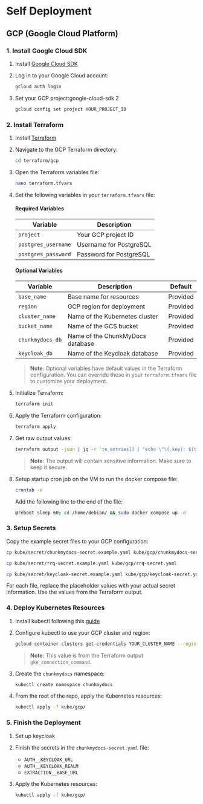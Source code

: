 # Self Deployment

## GCP (Google Cloud Platform)

### 1. Install Google Cloud SDK

1. Install [Google Cloud SDK](https://cloud.google.com/sdk/docs/install)

2. Log in to your Google Cloud account:
   ```bash
   gcloud auth login
   ```

3. Set your GCP project:google-cloud-sdk 2
   ```bash
   gcloud config set project YOUR_PROJECT_ID
   ```

### 2. Install Terraform

1. Install [Terraform](https://developer.hashicorp.com/terraform/tutorials/gke/gke-install)

2. Navigate to the GCP Terraform directory:
   ```bash
   cd terraform/gcp
   ```

3. Open the Terraform variables file:
   ```bash
   nano terraform.tfvars
   ```

4. Set the following variables in your `terraform.tfvars` file:

   #### Required Variables
   | Variable | Description |
   |----------|-------------|
   | `project` | Your GCP project ID |
   | `postgres_username` | Username for PostgreSQL |
   | `postgres_password` | Password for PostgreSQL |

   #### Optional Variables
   | Variable | Description | Default |
   |----------|-------------|---------|
   | `base_name` | Base name for resources | Provided |
   | `region` | GCP region for deployment | Provided |
   | `cluster_name` | Name of the Kubernetes cluster | Provided |
   | `bucket_name` | Name of the GCS bucket | Provided |
   | `chunkmydocs_db` | Name of the ChunkMyDocs database | Provided |
   | `keycloak_db` | Name of the Keycloak database | Provided |

   > **Note**: Optional variables have default values in the Terraform configuration. You can override these in your `terraform.tfvars` file to customize your deployment.

5. Initialize Terraform:
   ```bash
   terraform init
   ```

6. Apply the Terraform configuration:
   ```bash
   terraform apply
   ```

7. Get raw output values:
   ```bash
   terraform output -json | jq -r 'to_entries[] | "echo \"\(.key): $(terraform output -raw \(.key))\"" ' | bash
   ```
   > **Note**: The output will contain sensitive information. Make sure to keep it secure.

8. Setup startup cron job on the VM to run the docker compose file:

   ```bash
   crontab -e
   ```

   Add the following line to the end of the file:

   ```bash
   @reboot sleep 60; cd /home/debian/ && sudo docker compose up -d
   ```

### 3. Setup Secrets

Copy the example secret files to your GCP configuration:

```bash
cp kube/secret/chunkmydocs-secret.example.yaml kube/gcp/chunkmydocs-secret.yaml
```
```bash
cp kube/secret/rrq-secret.example.yaml kube/gcp/rrq-secret.yaml
```
```bash
cp kube/secret/keycloak-secret.example.yaml kube/gcp/keycloak-secret.yaml
```

For each file, replace the placeholder values with your actual secret information. Use the values from the Terraform output.

### 4. Deploy Kubernetes Resources

1. Install kubectl following this [guide](https://kubernetes.io/docs/tasks/tools/)  

2. Configure kubectl to use your GCP cluster and region:
   ```bash
   gcloud container clusters get-credentials YOUR_CLUSTER_NAME --region YOUR_REGION
   ```
   > **Note**: This value is from the Terraform output `gke_connection_command`.

2. Create the `chunkmydocs` namespace:
   ```bash
   kubectl create namespace chunkmydocs
   ```

3. From the root of the repo, apply the Kubernetes resources:
   ```bash
   kubectl apply -f kube/gcp/
   ```

### 5. Finish the Deployment

1. Set up keycloak

2. Finish the secrets in the `chunkmydocs-secret.yaml` file:
   - `AUTH__KEYCLOAK_URL`
   - `AUTH__KEYCLOAK_REALM`
   - `EXTRACTION__BASE_URL`

3. Apply the Kubernetes resources:
   ```bash
   kubectl apply -f kube/gcp/
   ```
